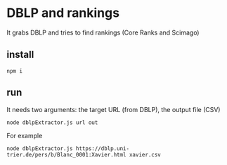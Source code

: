 # DBLP and rankings 

It grabs DBLP and tries to find rankings (Core Ranks and Scimago)

## install

    npm i

## run

It needs two arguments: the target URL (from DBLP), the output file (CSV)

    node dblpExtractor.js url out


For example

    node dblpExtractor.js https://dblp.uni-trier.de/pers/b/Blanc_0001:Xavier.html xavier.csv


